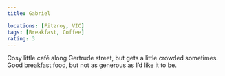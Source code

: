 ```yaml
---
title: Gabriel

locations: [Fitzroy, VIC]
tags: [Breakfast, Coffee]
rating: 3
---
```


Cosy little café along Gertrude street, but gets a little crowded sometimes. Good breakfast food, but not as generous as I’d like it to be.